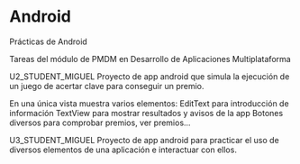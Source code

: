 # Android

Prácticas de Android

Tareas del módulo de PMDM en Desarrollo de Aplicaciones Multiplataforma

U2_STUDENT_MIGUEL Proyecto de app android que simula la ejecución de un juego de acertar clave para conseguir un premio.

En una única vista muestra varios elementos:
EditText para introducción de información
TextView para mostrar resultados y avisos de la app
Botones diversos para comprobar premios, ver premios...

U3_STUDENT_MIGUEL Proyecto de app android para practicar el uso de diversos elementos de una aplicación e interactuar con ellos.

